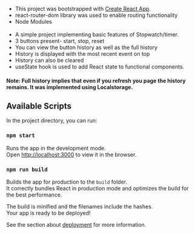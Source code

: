 - This project was bootstrapped with [Create React App](https://github.com/facebook/create-react-app).<br/>
- react-router-dom library was used to enable routing functionality<br />
- Node Modules<br /><br />
- A simple project implementing basic features of Stopwatch/timer.<br />
- 3 buttons present- start, stop, reset<br />
- You can view the button history as well as the full history<br />
- History is displayed with the most recent event on top<br/>
- History can also be cleared<br/>
- useState hook is used to add React state to functional components.

#### Note: Full history implies that even if you refresh you page the history remains. It was implemented using Localstorage.

## Available Scripts

In the project directory, you can run:

### `npm start`

Runs the app in the development mode.<br />
Open [http://localhost:3000](http://localhost:3000) to view it in the browser.

### `npm run build`

Builds the app for production to the `build` folder.<br />
It correctly bundles React in production mode and optimizes the build for the best performance.

The build is minified and the filenames include the hashes.<br />
Your app is ready to be deployed!

See the section about [deployment](https://facebook.github.io/create-react-app/docs/deployment) for more information.
